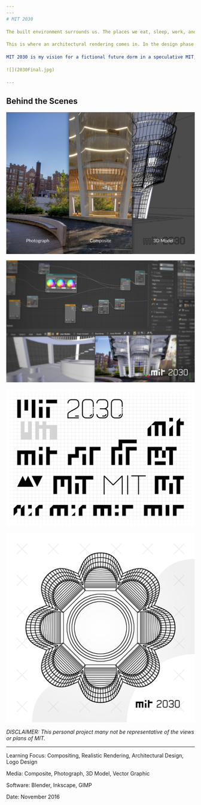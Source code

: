 ```yaml
---
---
# MIT 2030

The built environment surrounds us. The places we eat, sleep, work, and play; clad in brick, concrete, wood, metal, and glass. Costing millions of dollars, each building takes years to design, then years more to construct. From conception to completion, it is critical that every project member is on the same page.

This is where an architectural rendering comes in. In the design phase of a building, especially when an architectural firm is working with a client, a pre-visualization of an otherwise abstract concept can help to sell a vision. Part sketch and part concept art, architectural renderings portray a potential future, an idea with the intent of realization.

MIT 2030 is my vision for a fictional future dorm in a speculative MIT, one embodying a refreshed set of values that I wished the present MIT had: more focus on creativity and the arts, a bustling cross-disciplinary community, and the drive to be different. Focusing less on technicalities and more on intellectual provocation, I chose a general timeframe of 15 years in the future to account for organizational changes, funding and licensing, design and construction, et cetera. I was mainly driven by questions in the form "what if?": What if MIT were modern, daring, and agile? What if MIT were founded today? *What would it look like?*

![](2030Final.jpg)

---
```


## Behind the Scenes

![](2030CompositeBreakdown.jpg)

![](2030BehindTheScenes.jpg)

![](2030LogoMockup.png)

![](2030Form.png)

*DISCLAIMER: This personal project many not be representative of the views or plans of MIT.*

---

Learning Focus: Compositing, Realistic Rendering, Architectural Design, Logo Design

Media: Composite, Photograph, 3D Model, Vector Graphic

Software: Blender, Inkscape, GIMP

Date: November 2016
